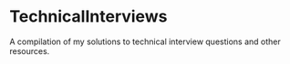 # TechnicalInterviews
A compilation of my solutions to technical interview
questions and other resources.
```
```
